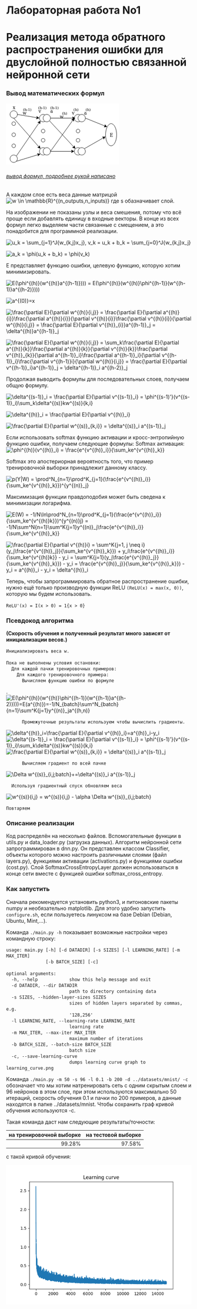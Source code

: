 # Лабораторная работa No1
# Реализация метода обратного распространения ошибки для двуслойной полностью связанной нейронной сети

### Вывод математических формул

![dnn-diagram](dnn-diagram.png)

###### [вывод формул, подробнее рукой написано](./deriving-formulas.png)

А каждом слое есть веса данные матрицой
![w  \in \mathbb{R}^{(n\_outputs,n_inputs)}](https://latex.codecogs.com/svg.latex?w&space;\in&space;\mathbb{R}^{(n\_outputs,n_inputs)})
где s обазначивает слой.

На изображении не показаны узлы и веса смешения, потому что всё проще если добавлять единицу в входные векторы. В конце из всех формул легко выделяем части связанные с смещением, а это понадобится для программной реализации.

![u_k = \sum_{j=1}^J{w_{k,j}x_j}, v_k = u_k + b_k = \sum_{j=0}^J{w_{k,j}x_j}](https://latex.codecogs.com/svg.latex?u_k&space;=&space;\sum_{j=1}^J{w_{k,j}x_j},&space;v_k&space;=&space;u_k&space;&plus;&space;b_k&space;=&space;\sum_{j=0}^J{w_{k,j}x_j})

![a_k = \phi(u_k + b_k) = \phi(v_k)](https://latex.codecogs.com/svg.latex?a_k&space;=&space;\phi(u_k&space;&plus;&space;b_k)&space;=&space;\phi(v_k))

Е представляет функцию ошибки, целевую функцию, которую хотим минимизировать.

![E(\phi^{(h)}(w^{(h)}a^{(h-1)}))) = E(\phi^{(h)}(w^{(h)}\phi^{(h-1)}(w^{(h-1)}a^{(h-2)})))](https://latex.codecogs.com/svg.latex?E(\phi^{(h)}(w^{(h)}a^{(h-1)}))=E(\phi^{(h)}(w^{(h)}\phi^{(h-1)}(w^{(h-1)}a^{(h-2)}))))

![a^{(0)}=x](https://latex.codecogs.com/svg.latex?a^{(0)}=x)

![\frac{\partial E}{\partial w^{(h)}_{i,j}} = \frac{\partial E}{\partial a^{(h)}_{i}}\frac{\partial a^{(h)}_{i}}{\partial v^{(h)}_{i}}\frac{\partial v^{(h)}_{i}}{\partial w^{(h)}_{i,j}} = \frac{\partial E}{\partial v^{(h)}_{i}}a^{(h-1)}_j = \delta^{(h)}a^{(h-1)}_j](https://latex.codecogs.com/svg.latex?\frac{\partial&space;E}{\partial&space;w^{(h)}_{i,j}}&space;=&space;\frac{\partial&space;E}{\partial&space;a^{(h)}_{i}}\frac{\partial&space;a^{(h)}_{i}}{\partial&space;v^{(h)}_{i}}\frac{\partial&space;v^{(h)}_{i}}{\partial&space;w^{(h)}_{i,j}}&space;=&space;\frac{\partial&space;E}{\partial&space;v^{(h)}_{i}}a^{(h-1)}_j&space;=&space;\delta^{(h)}a^{(h-1)}_j)


![\frac{\partial E}{\partial w^{(h)}_{i,j}} = \sum_k\frac{\partial E}{\partial a^{(h)}_{k}}\frac{\partial a^{(h)}_{k}}{\partial v^{(h)}_{k}}\frac{\partial v^{(h)}_{k}}{\partial a^{(h-1)}_i}\frac{\partial a^{(h-1)}_i}{\partial v^{(h-1)}_i}\frac{\partial v^{(h-1)}_i}{\partial w^{(h)}_{i,j}} = \frac{\partial E}{\partial v^{(h-1)}_i}a^{(h-1)}_j = \delta^{(h-1)}_i a^{(h-2)}_j](https://latex.codecogs.com/svg.latex?\frac{\partial&space;E}{\partial&space;w^{(h)}_{i,j}}&space;=&space;\sum_k\frac{\partial&space;E}{\partial&space;a^{(h)}_{k}}\frac{\partial&space;a^{(h)}_{k}}{\partial&space;v^{(h)}_{k}}\frac{\partial&space;v^{(h)}_{k}}{\partial&space;a^{(h-1)}_i}\frac{\partial&space;a^{(h-1)}_i}{\partial&space;v^{(h-1)}_i}\frac{\partial&space;v^{(h-1)}_i}{\partial&space;w^{(h)}_{i,j}}&space;=&space;\frac{\partial&space;E}{\partial&space;v^{(h-1)}_i}a^{(h-1)}_j&space;=&space;\delta^{(h-1)}_i&space;a^{(h-2)}_j)

Продолжая выводить формулы для последовательных слоев,  получаем общую формулу.

![\delta^{(s-1)}_i = \frac{\partial E}{\partial v^{(s-1)}_i} = \phi^{(s-1)'}(v^{(s-1)}_i)\sum_k\delta^{(s)}_kw^{(s)}_{k,i}
](https://latex.codecogs.com/svg.latex?\delta^{(s-1)}_i&space;=&space;\frac{\partial&space;E}{\partial&space;v^{(s-1)}_i}&space;=&space;\phi^{(s-1)'}(v^{(s-1)}_i)\sum_k\delta^{(s)}_kw^{(s)}_{k,i})

![ \delta^{(h)}_i = \frac{\partial E}{\partial v^{(h)}_i}](https://latex.codecogs.com/svg.latex?\delta^{(h)}_i&space;=&space;\frac{\partial&space;E}{\partial&space;v^{(h)}_i})

![\frac{\partial E}{\partial w^{(s)}_{k,i}} = \delta^{(s)}_i a^{(s-1)}_j](https://latex.codecogs.com/svg.latex?\frac{\partial&space;E}{\partial&space;w^{(s)}_{k,i}}&space;=&space;\delta^{(s)}_i&space;a^{(s-1)}_j)

Если использовать softmax функцию активации и кросс-энтропийную функцию ошибки, получаем следующие формулы:
Softmax активация:
![\phi^{(h)}(v^{(h)}_i) = \frac{e^{v^{(h)}_i}}{\sum_ke^{v^{(h)}_k}}](https://latex.codecogs.com/svg.latex?\phi^{(h)}(v^{(h)}_i)&space;=&space;\frac{e^{v^{(h)}_i}}{\sum_ke^{v^{(h)}_k}})

Softmax это апостериорная вероятность того, что пример тренировочной
выборки принадлежит данному классу.

![p(Y|W) = \prod^N_{n=1}\prod^K_{j=1}(\frac{e^{v^{(h)}_i}}{\sum_ke^{v^{(h)}_k}})^{y^{(n)}_j}](https://latex.codecogs.com/svg.latex?p(Y|W)&space;=&space;\prod^N_{n=1}\prod^K_{j=1}(\frac{e^{v^{(h)}_i}}{\sum_ke^{v^{(h)}_k}})^{y^{(n)}_j})

Максимизация функции правдоподобия может быть сведена к минимизации логарифма.

![E(W) = -1/N\ln\prod^N_{n=1}\prod^K_{j=1}(\frac{e^{v^{(h)}_i}}{\sum_ke^{v^{(h)}_k}})^{y^{(n)}_j} = -1/N\sum^N_{n=1}\sum^K_{j=1}y^{(n)}_j\frac{e^{v^{(h)}_i}}{\sum_ke^{v^{(h)}_k}}](https://latex.codecogs.com/svg.latex?E(W)&space;=&space;-1/N\ln\prod^N_{n=1}\prod^K_{j=1}(\frac{e^{v^{(h)}_i}}{\sum_ke^{v^{(h)}_k}})^{y^{(n)}_j}&space;=&space;-1/N\sum^N_{n=1}\sum^K_{j=1}y^{(n)}_j\frac{e^{v^{(h)}_i}}{\sum_ke^{v^{(h)}_k}})

![\frac{\partial E}{\partial v^{(h)}_i} = \sum^K_{j=1, j \neq i}(y_j\frac{e^{v^{(h)}_j}}{\sum_ke^{v^{(h)}_k}}) + y_i\frac{e^{v^{(h)}_i}}{\sum_ke^{v^{(h)}_k}} - y_i = \sum^K_{j=1}(y_j\frac{e^{v^{(h)}_j}}{\sum_ke^{v^{(h)}_k}}) - y_i = \frac{e^{v^{(h)}_j}}{\sum_ke^{v^{(h)}_k}}) - y_i = a^{(h)}_i - y_i = \delta^{(h)}_i](https://latex.codecogs.com/svg.latex?\frac{\partial&space;E}{\partial&space;u^{(h)}_i}&space;=&space;\sum^K_{j=1,&space;j&space;\neq&space;i}(y_j\frac{e^{v^{(h)}_j}}{\sum_ke^{v^{(h)}_k}})&space;&plus;&space;y_i\frac{e^{v^{(h)}_i}}{\sum_ke^{v^{(h)}_k}}&space;-&space;y_i&space;=&space;\sum^K_{j=1}(y_j\frac{e^{v^{(h)}_j}}{\sum_ke^{v^{(h)}_k}}\)&space;-&space;y_i&space;=&space;\frac{e^{v^{(h)}_j}}{\sum_ke^{v^{(h)}_k}})&space;-&space;y_i&space;=&space;a^{(h)}_i&space;-&space;y_i&space;=&space;\delta^{(h)}_i)

Теперь, чтобы запрограммировать обратное распространение ошибки, нужно ещё только производную функции ReLU `(ReLU(x) = max(x, 0))`, которую мы будем использовать.

`ReLU'(x) = I(x > 0) = 1{x > 0}`

### Псевдокод алгоритма

**(Скорость обучения и полученный результат много зависят от инициализации весов.)**

```
Инициализировать веса w.

Пока не выполнены условия остановки:
  Для каждой пачки тренировочных примеров:
    Для каждого тренировочного примера:
      Вычисляем функцию ошибки по формуле
```
.![E(\phi^{(h)}(w^{(h)}\phi^{(h-1)}(w^{(h-1)}a^{(h-2)})))=E(a^{(h)})=-1/N_{batch}\sum^N_{batch}_{n=1}\sum^K_{j=1}y^{(n)}_ja^{(h,n)}](https://latex.codecogs.com/svg.latex?E(\phi^{(h)}(w^{(h)}\phi^{(h-1)}(w^{(h-1)}a^{(h-2)})))=E(a^{(h)})=-1/N_{batch}\sum^{N_{batch}}_{n=1}\sum^K_{j=1}y^{(n)}_ja^{(h,n)})
```
      Промежуточные результаты используем чтобы вычислить градиенты.
```
![\delta^{(h)}_i=\frac{\partial E}{\partial v^{(h)}_i}=a^{(h)}_i-y_i](https://latex.codecogs.com/svg.latex?\delta^{(h)}_i=\frac{\partial&space;E}{\partial&space;v^{(h)}_i}=a^{(h)}_i-y_i)
![\delta^{(s-1)}_i = \frac{\partial E}{\partial v^{(s-1)}_i} = \phi^{(s-1)'}(v^{(s-1)}_i)\sum_k\delta^{(s)}_kw^{(s)}_{k,i}
](https://latex.codecogs.com/svg.latex?\delta^{(s-1)}_i&space;=&space;\frac{\partial&space;E}{\partial&space;v^{(s-1)}_i}&space;=&space;\phi^{(s-1)'}(v^{(s-1)}_i)\sum_k\delta^{(s)}_kw^{(s)}_{k,i})
![\frac{\partial E}{\partial w^{(s)}_{k,i}} = \delta^{(s)}_i a^{(s-1)}_j](https://latex.codecogs.com/svg.latex?\frac{\partial&space;E}{\partial&space;w^{(s)}_{k,i}}&space;=&space;\delta^{(s)}_i&space;a^{(s-1)}_j)
```
      Вычисляем градиент по всей пачке
```
![\Delta w^{(s)}_{i,j;batch}+=\delta^{(s)}_i a^{(s-1)}_j](https://latex.codecogs.com/svg.latex?\Delta&space;w^{(s)}_{i,j;batch}&plus;=\delta^{(s)}_i&space;a^{(s-1)}_j)
```
  Используя градиентный спуск обновляем веса
```
![w^{(s)}_{i,j} = w^{(s)}_{i,j} - \alpha \Delta w^{(s)}_{i,j;batch}](https://latex.codecogs.com/svg.latex?w^{(s)}_{i,j}&space;=&space;w^{(s)}_{i,j}&space;-&space;\alpha&space;\Delta&space;w^{(s)}_{i,j;batch})
```
Повтаряем
```

### Описание реализации

Код распределён на несколько файлов. Вспомогательные функции в utils.py и data_loader.py (загрузка данных). Алгоритм нейронной сети запрограммирован в dnn.py. Он представлен классом Classifier, объекты которого можно настроить различными слоями (файл layers.py), функциями активации (activations.py) и функциями ошибки (cost.py). Слой SoftmaxCrossEntropyLayer должен использоваться в конце сети вместе с функцией ошибки softmax_cross_entropy.

### Как запустить

Сначала рекомендуется установить python3, и питоновские пакеты numpy и необязательно matplotlib. Для этого удобно запустить `configure.sh`, если пользуетесь линуксом на базе Debian (Debian, Ubuntu, Mint,...).

Kоманда `./main.py -h` показывает возможные настройки через командную строку:
```
usage: main.py [-h] [-d DATADIR] [-s SIZES] [-l LEARNING_RATE] [-m MAX_ITER]
               [-b BATCH_SIZE] [-c]

optional arguments:
  -h, --help            show this help message and exit
  -d DATADIR, --dir DATADIR
                        path to directory containing data
  -s SIZES, --hidden-layer-sizes SIZES
                        sizes of hidden layers separated by commas, e.g.
                        '128,256'
  -l LEARNING_RATE, --learning-rate LEARNING_RATE
                        learning rate
  -m MAX_ITER, --max-iter MAX_ITER
                        maximum number of iterations
  -b BATCH_SIZE, --batch-size BATCH_SIZE
                        batch size
  -c, --save-learning-curve
                        dumps learning curve graph to learning_curve.png
```

Kоманда `./main.py -m 50 -s 96 -l 0.1 -b 200 -d ../datasets/mnist/ -c` обозначает что мы хотим натренировать сеть с одним скрытым слоем и 96 нейронов в этом слое, при этом используются максимально 50 итераций, скорость обучения 0.1 и пачки по 200 примеров, а данные находятся в папке ../datasets/mnist. Чтобы сохранить граф кривой обучения используются -c.

Такая команда даст нам следующие результаты/точности:

| на тренировочной выборке | на тестовой выборке |
| ------------------------:| -------------------:|
|          99.28%          |        97.58%       |

с такой кривой обучения:


![learning-curve](./learning_curve.png)
